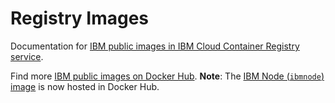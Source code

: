 # Registry Images

Documentation for <a href="https://cloud.ibm.com/docs/Registry?topic=registry-public_images#public_images" rel="nofollow">IBM public images in IBM Cloud Container Registry service</a>.

Find more [IBM public images on Docker Hub](https://hub.docker.com/u/ibmcom/). **Note**: The [IBM Node (`ibmnode`) image](https://hub.docker.com/r/ibmcom/ibmnode/) is now hosted in Docker Hub.
